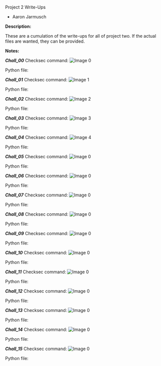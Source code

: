 Project 2 Write-Ups
- Aaron Jarmusch

**Description:**

These are a cumulation of the write-ups for all of project two. If the actual files are wanted, they can be provided. 

**Notes:** 

***Chall_00***
Checksec command:
![Image 0](https://myoctocat.com/assets/images/base-octocat.svg)

Python file:


***Chall_01***
Checksec command:
![Image 1](https://myoctocat.com/assets/images/base-octocat.svg)

Python file:


***Chall_02***
Checksec command:
![Image 2](https://myoctocat.com/assets/images/base-octocat.svg)

Python file:


***Chall_03***
Checksec command:
![Image 3](https://myoctocat.com/assets/images/base-octocat.svg) 
 
Python file:


***Chall_04***
Checksec command:
![Image 4](https://myoctocat.com/assets/images/base-octocat.svg) 
 
Python file:


***Chall_05***
Checksec command:
![Image 0](https://myoctocat.com/assets/images/base-octocat.svg) 
 
Python file:


***Chall_06***
Checksec command:
![Image 0](https://myoctocat.com/assets/images/base-octocat.svg)

Python file:


***Chall_07***
Checksec command:
![Image 0](https://myoctocat.com/assets/images/base-octocat.svg)

Python file:


***Chall_08***
Checksec command:
![Image 0](https://myoctocat.com/assets/images/base-octocat.svg)

Python file:


***Chall_09***
Checksec command:
![Image 0](https://myoctocat.com/assets/images/base-octocat.svg)

Python file:


***Chall_10***
Checksec command:
![Image 0](https://myoctocat.com/assets/images/base-octocat.svg)

Python file:


***Chall_11***
Checksec command:
![Image 0](https://myoctocat.com/assets/images/base-octocat.svg)

Python file:


***Chall_12***
Checksec command:
![Image 0](https://myoctocat.com/assets/images/base-octocat.svg)

Python file:


***Chall_13***
Checksec command:
![Image 0](https://myoctocat.com/assets/images/base-octocat.svg)

Python file:


***Chall_14***
Checksec command:
![Image 0](https://myoctocat.com/assets/images/base-octocat.svg)

Python file:


***Chall_15*** 
Checksec command:
![Image 0](https://myoctocat.com/assets/images/base-octocat.svg)

Python file:

